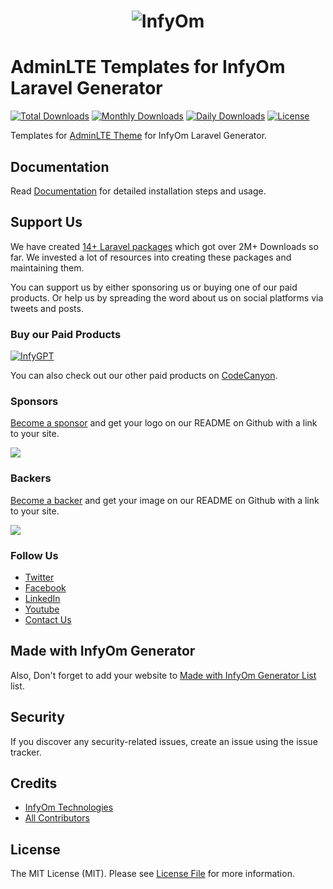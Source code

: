 <h1 align="center"><img src="https://assets.infyom.com/open-source/infyom-logo.png" alt="InfyOm"></h1>

AdminLTE Templates for InfyOm Laravel Generator
================================================

[![Total Downloads](https://poser.pugx.org/infyomlabs/adminlte-templates/downloads)](https://packagist.org/packages/infyomlabs/adminlte-templates)
[![Monthly Downloads](https://poser.pugx.org/infyomlabs/adminlte-templates/d/monthly)](https://packagist.org/packages/infyomlabs/adminlte-templates)
[![Daily Downloads](https://poser.pugx.org/infyomlabs/adminlte-templates/d/daily)](https://packagist.org/packages/infyomlabs/adminlte-templates)
[![License](https://poser.pugx.org/infyomlabs/adminlte-templates/license)](https://packagist.org/packages/infyomlabs/adminlte-templates)

Templates for [AdminLTE Theme](https://adminlte.io/) for InfyOm Laravel Generator.  

## Documentation

Read [Documentation](https://infyom.com/open-source/laravelgenerator/docs/8.0/adminlte-templates) for detailed installation steps and usage.

## Support Us

We have created [14+ Laravel packages](https://github.com/InfyOmLabs) which got over 2M+ Downloads so far.
We invested a lot of resources into creating these packages and maintaining them.

You can support us by either sponsoring us or buying one of our paid products. Or help us by spreading the word about us on social platforms via tweets and posts.

### Buy our Paid Products

[![InfyGPT](https://assets.infyom.com/open-source/infygpt-inline.png)](https://infyom.com/products/gpt-site-builder)

You can also check out our other paid products on [CodeCanyon](https://1.envato.market/BXAnR1).

### Sponsors

[Become a sponsor](https://opencollective.com/infyomlabs#sponsor) and get your logo on our README on Github with a link to your site.

<a href="https://opencollective.com/infyomlabs#sponsor"><img src="https://opencollective.com/infyomlabs/sponsors.svg?width=890"></a>

### Backers

[Become a backer](https://opencollective.com/infyomlabs#backer) and get your image on our README on Github with a link to your site.

<a href="https://opencollective.com/infyomlabs#backer"><img src="https://opencollective.com/infyomlabs/backers.svg?width=890"></a>

### Follow Us

- [Twitter](https://twitter.com/infyom)
- [Facebook](https://www.facebook.com/infyom)
- [LinkedIn](https://in.linkedin.com/company/infyom-technologies)
- [Youtube](https://www.youtube.com/channel/UC8IvwfChD6i7Wp4yZp3tNsQ)
- [Contact Us](https://infyom.com/contact-us)

## Made with InfyOm Generator

Also, Don't forget to add your website to [Made with InfyOm Generator List](https://github.com/InfyOmLabs/laravel-generator/blob/develop/made-with-generator.md) list.

## Security

If you discover any security-related issues, create an issue using the issue tracker.

## Credits

- [InfyOm Technologies](https://github.com/infyomlabs)
- [All Contributors](../../contributors)

## License

The MIT License (MIT). Please see [License File](LICENSE.md) for more information.
